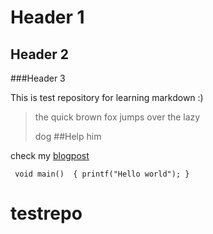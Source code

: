 Header 1
================
Header 2
----------------

###Header 3

This is test repository for learning markdown :)
> the quick brown fox jumps
> over the lazy
> 
> dog
> ##Help him

check my [blogpost][1]


` void main() 
{
  printf("Hello world");
}`
# testrepo

[1]: http://techuniqe.blogspot.in/ "BigBytes"